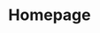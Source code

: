 ---
title: "Homepage"
description: "A blog written by professional internet browser and self-certified awesome guy Nick64. Check him out!"
---
